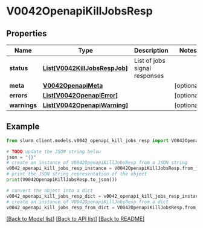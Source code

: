 # V0042OpenapiKillJobsResp


## Properties

Name | Type | Description | Notes
------------ | ------------- | ------------- | -------------
**status** | [**List[V0042KillJobsRespJob]**](V0042KillJobsRespJob.md) | List of jobs signal responses | 
**meta** | [**V0042OpenapiMeta**](V0042OpenapiMeta.md) |  | [optional] 
**errors** | [**List[V0042OpenapiError]**](V0042OpenapiError.md) |  | [optional] 
**warnings** | [**List[V0042OpenapiWarning]**](V0042OpenapiWarning.md) |  | [optional] 

## Example

```python
from slurm_client.models.v0042_openapi_kill_jobs_resp import V0042OpenapiKillJobsResp

# TODO update the JSON string below
json = "{}"
# create an instance of V0042OpenapiKillJobsResp from a JSON string
v0042_openapi_kill_jobs_resp_instance = V0042OpenapiKillJobsResp.from_json(json)
# print the JSON string representation of the object
print(V0042OpenapiKillJobsResp.to_json())

# convert the object into a dict
v0042_openapi_kill_jobs_resp_dict = v0042_openapi_kill_jobs_resp_instance.to_dict()
# create an instance of V0042OpenapiKillJobsResp from a dict
v0042_openapi_kill_jobs_resp_from_dict = V0042OpenapiKillJobsResp.from_dict(v0042_openapi_kill_jobs_resp_dict)
```
[[Back to Model list]](../README.md#documentation-for-models) [[Back to API list]](../README.md#documentation-for-api-endpoints) [[Back to README]](../README.md)


